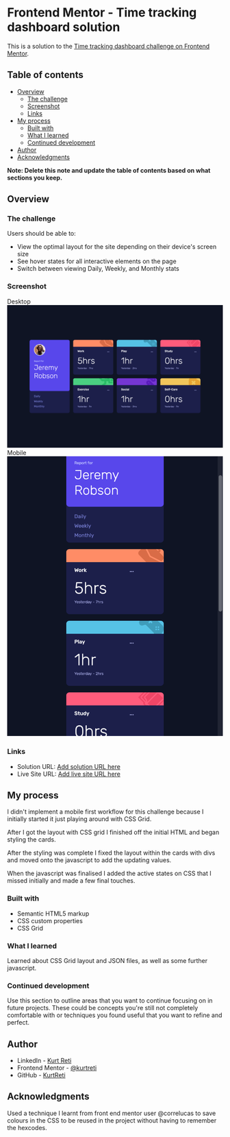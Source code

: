 # Frontend Mentor - Time tracking dashboard solution

This is a solution to the [Time tracking dashboard challenge on Frontend Mentor](https://www.frontendmentor.io/challenges/time-tracking-dashboard-UIQ7167Jw).

## Table of contents

- [Overview](#overview)
  - [The challenge](#the-challenge)
  - [Screenshot](#screenshot)
  - [Links](#links)
- [My process](#my-process)
  - [Built with](#built-with)
  - [What I learned](#what-i-learned)
  - [Continued development](#continued-development)
- [Author](#author)
- [Acknowledgments](#acknowledgments)

**Note: Delete this note and update the table of contents based on what sections you keep.**

## Overview

### The challenge

Users should be able to:

- View the optimal layout for the site depending on their device's screen size
- See hover states for all interactive elements on the page
- Switch between viewing Daily, Weekly, and Monthly stats

### Screenshot
Desktop
![](images/DesktopScreenshot.png)
Mobile
![](images/MobileScreenshot.png)

### Links

- Solution URL: [Add solution URL here](https://github.com/KurtReti/time-tracking-dashboard-main)
- Live Site URL: [Add live site URL here](https://kurtreti.github.io/time-tracking-dashboard-main/)

## My process

I didn't implement a mobile first workflow for this challenge because I initially started it just playing around with CSS Grid.

After I got the layout with CSS grid I finished off the initial HTML and began styling the cards.

After the styling was complete I fixed the layout within the cards with divs and moved onto the javascript to add the updating values.

When the javascript was finalised I added the active states on CSS that I missed initially and made a few final touches.

### Built with

- Semantic HTML5 markup
- CSS custom properties
- CSS Grid

### What I learned

Learned about CSS Grid layout and JSON files, as well as some further javascript.


### Continued development

Use this section to outline areas that you want to continue focusing on in future projects. These could be concepts you're still not completely comfortable with or techniques you found useful that you want to refine and perfect.

## Author

- LinkedIn - [Kurt Reti](https://www.linkedin.com/in/kurt-reti-aa469924a/)
- Frontend Mentor - [@kurtreti](https://www.frontendmentor.io/profile/kurtreti)
- GitHub - [KurtReti](https://github.com/KurtReti)

## Acknowledgments

Used a technique I learnt from front end mentor user @correlucas to save colours in the CSS to be reused in the project without having to remember the hexcodes.
